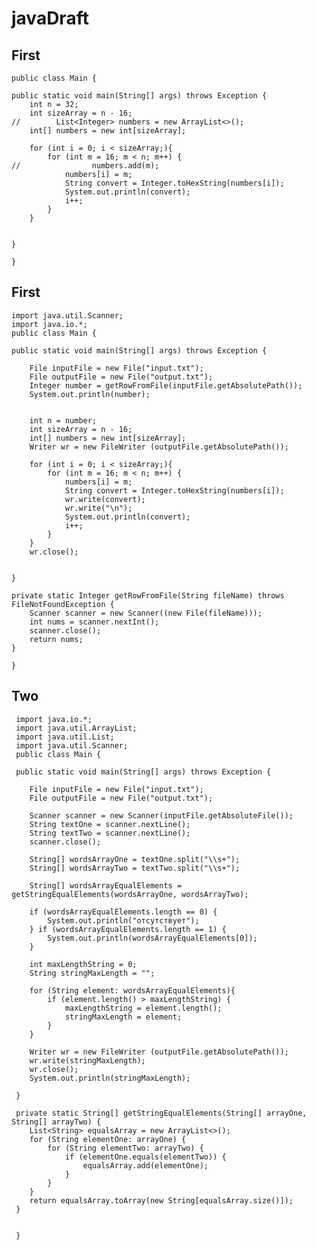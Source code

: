 # javaDraft

## First
    public class Main {

    public static void main(String[] args) throws Exception {
        int n = 32;
        int sizeArray = n - 16;
    //        List<Integer> numbers = new ArrayList<>();
        int[] numbers = new int[sizeArray];

        for (int i = 0; i < sizeArray;){
            for (int m = 16; m < n; m++) {
    //                numbers.add(m);
                numbers[i] = m;
                String convert = Integer.toHexString(numbers[i]);
                System.out.println(convert);
                i++;
            }
        }


    }

    }
   
## First

    import java.util.Scanner;
    import java.io.*;
    public class Main {
    
    public static void main(String[] args) throws Exception {

        File inputFile = new File("input.txt");
        File outputFile = new File("output.txt");
        Integer number = getRowFromFile(inputFile.getAbsolutePath());
        System.out.println(number);


        int n = number;
        int sizeArray = n - 16;
        int[] numbers = new int[sizeArray];
        Writer wr = new FileWriter (outputFile.getAbsolutePath());

        for (int i = 0; i < sizeArray;){
            for (int m = 16; m < n; m++) {
                numbers[i] = m;
                String convert = Integer.toHexString(numbers[i]);
                wr.write(convert);
                wr.write("\n");
                System.out.println(convert);
                i++;
            }
        }
        wr.close();


    }

    private static Integer getRowFromFile(String fileName) throws FileNotFoundException {
        Scanner scanner = new Scanner((new File(fileName)));
        int nums = scanner.nextInt();
        scanner.close();
        return nums;
    }

    }
   
 ## Two
     import java.io.*;
     import java.util.ArrayList;
     import java.util.List;
     import java.util.Scanner;
     public class Main {

     public static void main(String[] args) throws Exception {

        File inputFile = new File("input.txt");
        File outputFile = new File("output.txt");

        Scanner scanner = new Scanner(inputFile.getAbsoluteFile());
        String textOne = scanner.nextLine();
        String textTwo = scanner.nextLine();
        scanner.close();

        String[] wordsArrayOne = textOne.split("\\s+");
        String[] wordsArrayTwo = textTwo.split("\\s+");

        String[] wordsArrayEqualElements = getStringEqualElements(wordsArrayOne, wordsArrayTwo);

        if (wordsArrayEqualElements.length == 0) {
            System.out.println("отсутствует");
        } if (wordsArrayEqualElements.length == 1) {
            System.out.println(wordsArrayEqualElements[0]);
        }

        int maxLengthString = 0;
        String stringMaxLength = "";

        for (String element: wordsArrayEqualElements){
            if (element.length() > maxLengthString) {
                maxLengthString = element.length();
                stringMaxLength = element;
            }
        }

        Writer wr = new FileWriter (outputFile.getAbsolutePath());
        wr.write(stringMaxLength);
        wr.close();
        System.out.println(stringMaxLength);

     }

     private static String[] getStringEqualElements(String[] arrayOne, String[] arrayTwo) {
        List<String> equalsArray = new ArrayList<>();
        for (String elementOne: arrayOne) {
            for (String elementTwo: arrayTwo) {
                if (elementOne.equals(elementTwo)) {
                    equalsArray.add(elementOne);
                }
            }
        }
        return equalsArray.toArray(new String[equalsArray.size()]);
     }


     }
